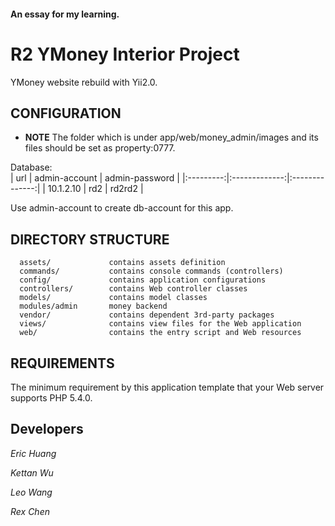 #### An essay for my learning.
   
   
   
   
R2 YMoney Interior Project
================================

YMoney website rebuild with Yii2.0.


CONFIGURATION
-------------

* __NOTE__ The folder which is under app/web/money_admin/images and its files should be set as property:0777.

Database:   
|    url    | admin-account | admin-password |
|:---------:|:-------------:|:--------------:|
| 10.1.2.10 |      rd2      |     rd2rd2     |
   
Use admin-account to create db-account for this app.

DIRECTORY STRUCTURE
-------------------

      assets/             contains assets definition
      commands/           contains console commands (controllers)
      config/             contains application configurations
      controllers/        contains Web controller classes
      models/             contains model classes
      modules/admin       money backend
      vendor/             contains dependent 3rd-party packages
      views/              contains view files for the Web application
      web/                contains the entry script and Web resources


REQUIREMENTS
------------

The minimum requirement by this application template that your Web server supports PHP 5.4.0.


Developers
------------

_Eric Huang_

_Kettan Wu_

_Leo Wang_

_Rex Chen_

